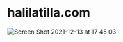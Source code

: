 # halilatilla.com

![Screen Shot 2021-12-13 at 17 45 03](https://user-images.githubusercontent.com/27916419/145833000-7c00face-6f1f-4280-aad9-d6aed7c9bfe2.png)
